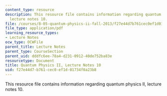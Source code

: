 ```yaml
---
content_type: resource
description: This resource file contains information regarding quantum physics II,
  lecture notes 10.
file: /courses/8-05-quantum-physics-ii-fall-2013/f27e44d7b761cec0ef1d01734f0a23b8_MIT8_05F13_Chap_10.pdf
file_type: application/pdf
learning_resource_types:
- Lecture Notes
ocw_type: OCWFile
parent_title: Lecture Notes
parent_type: CourseSection
parent_uid: dddfc6ee-78a4-d231-0912-40de752ba83e
resourcetype: Document
title: Quantum Physics II, Lecture Notes 10
uid: f27e44d7-b761-cec0-ef1d-01734f0a23b8
---
```

This resource file contains information regarding quantum physics II, lecture notes 10.

